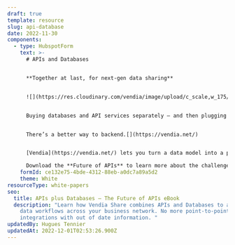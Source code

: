 ```yaml
---
draft: true
template: resource
slug: api-database
date: 2022-11-30
components:
  - type: HubspotForm
    text: >-
      # APIs and Databases


      **Together at last, for next-gen data sharing**


      ![](https://res.cloudinary.com/vendia/image/upload/c_scale,w_175/f_auto,q_auto/c_fill,w_1200/v1669844608/frame_sqytcq.webp)


      Buying databases and API services separately – and then plugging them together yourself is costly, error-prone, time-consuming, and requires a team. To make matters worse, the biggest weakness of API services today is that they can’t “remember” anything, which makes managing shared data even more difficult.


      There’s a better way to backend.[](https://vendia.net/)


      [Vendia](https://vendia.net/) lets you turn a data model into a production-grade, fault-tolerant, scalable, cloud-hosted Smart API in under 10 minutes – with 100% of your database and file storage needs to be included – for no additional effort.

      Download the **Future of APIs** to learn more about the challenges of building modern data-sharing solutions with traditional APIs, and how to overcome them rapidly.
    formId: ce132e75-4bde-4312-88eb-a0dc7a89a5d2
    theme: White
resourceType: white-papers
seo:
  title: APIs plus Databases – The Future of APIs eBook
  description: "Learn how Vendia Share combines APIs and Databases to automate
    data workflows across your business network. No more point-to-point
    integrations with out of date information. "
updatedBy: Hugues Tennier
updatedAt: 2022-12-01T02:53:26.900Z
---
```

